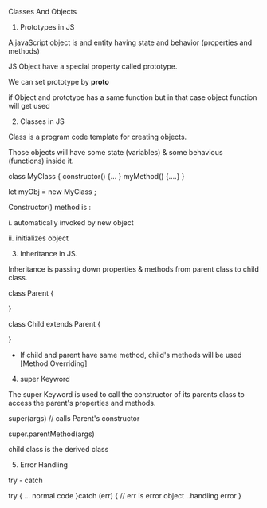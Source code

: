 Classes And Objects

1. Prototypes in JS

A javaScript object is and entity having state and behavior (properties and methods)

JS Object have a special property called prototype.

We can set prototype by __proto__ 

if Object and prototype has a same function but in that case object function will get used


2. Classes in JS

Class is a program code template for creating objects.

Those objects will have some state (variables) & some behavious (functions) inside it.

class MyClass {
    constructor() {...  }
    myMethod() {....}
}

let myObj = new MyClass ;


Constructor() method is :

i. automatically invoked by new object

ii.  initializes object 

3. Inheritance in JS.

Inheritance is passing down properties & methods from parent class to child class.

class Parent {

}

class Child extends Parent {

}

* If child and parent have same method, child's methods will be used [Method Overriding]

4. super Keyword 

The super Keyword is used to call the constructor of its parents class to access the parent's properties and methods.

super(args)  // calls Parent's constructor

super.parentMethod(args)


child class is the derived class

5. Error Handling 

try - catch 

try {
    ... normal code
}catch (err) {  // err is error object
    ..handling error 
}